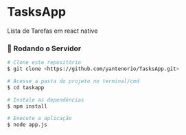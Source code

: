 <h1> TasksApp </h1>
<p>Lista de Tarefas em react native<p> 
  
  ### 🎲 Rodando o Servidor

```bash
# Clone este repositório
$ git clone <https://github.com/yantenorio/TasksApp.git>

# Acesse a pasta do projeto no terminal/cmd
$ cd taskapp

# Instale as dependências
$ npm install

# Execute a aplicação 
$ node app.js

```
